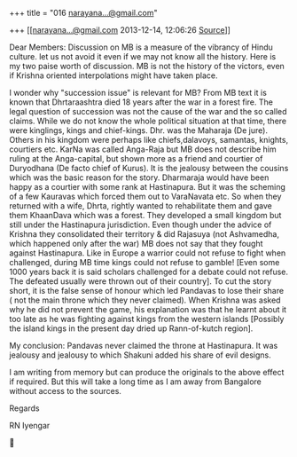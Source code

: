 +++
title = "016 narayana...@gmail.com"

+++
[[narayana...@gmail.com	2013-12-14, 12:06:26 [Source](https://groups.google.com/g/samskrita/c/Hd_Xp7QZ3ZM)]]



Dear Members: Discussion on MB is a measure of the vibrancy of Hindu culture. let us not avoid it even if we may not know all the history. Here is my two paise worth of discussion. MB is not the history of the victors, even if Krishna oriented interpolations might have taken place.

  

I wonder why "succession issue" is relevant for MB? From MB text it is known that Dhrtaraashtra died 18 years after the war in a forest fire. The legal question of succession was not the cause of the war and the so called claims. While we do not know the whole political situation at that time, there were kinglings, kings and chief-kings. Dhr. was the Maharaja (De jure). Others in his kingdom were perhaps like chiefs,dalavoys, samantas, knights, courtiers etc. KarNa was called Anga-Raja but MB does not describe him ruling at the Anga-capital, but shown more as a friend and courtier of Duryodhana (De facto chief of Kurus). It is the jealousy between the cousins which was the basic reason for the story. Dharmaraja would have been happy as a courtier with some rank at Hastinapura. But it was the scheming of a few Kauravas which forced them out to VaraNavata etc. So when they returned with a wife, Dhrta, rightly wanted to rehabilitate them and gave them KhaanDava which was a forest. They developed a small kingdom but still under the Hastinapura jurisdiction. Even though under the advice of Krishna they consolidated their territory & did Rajasuya (not Ashvamedha, which happened only after the war) MB does not say that they fought against Hastinapura. Like in Europe a warrior could not refuse to fight when challenged, during MB time kings could not refuse to gamble! \[Even some 1000 years back it is said scholars challenged for a debate could not refuse. The defeated usually were thrown out of their country\]. To cut the story short, it is the false sense of honour which led Pandavas to lose their share ( not the main throne which they never claimed). When Krishna was asked why he did not prevent the game, his explanation was that he learnt about it too late as he was fighting against kings from the western islands \[Possibly the island kings in the present day dried up Rann-of-kutch region\].

My conclusion: Pandavas never claimed the throne at Hastinapura. It was jealousy and jealousy to which Shakuni added his share of evil designs.

  

I am writing from memory but can produce the originals to the above effect if required. But this will take a long time as I am away from Bangalore without access to the sources.

  

Regards

  

RN Iyengar



